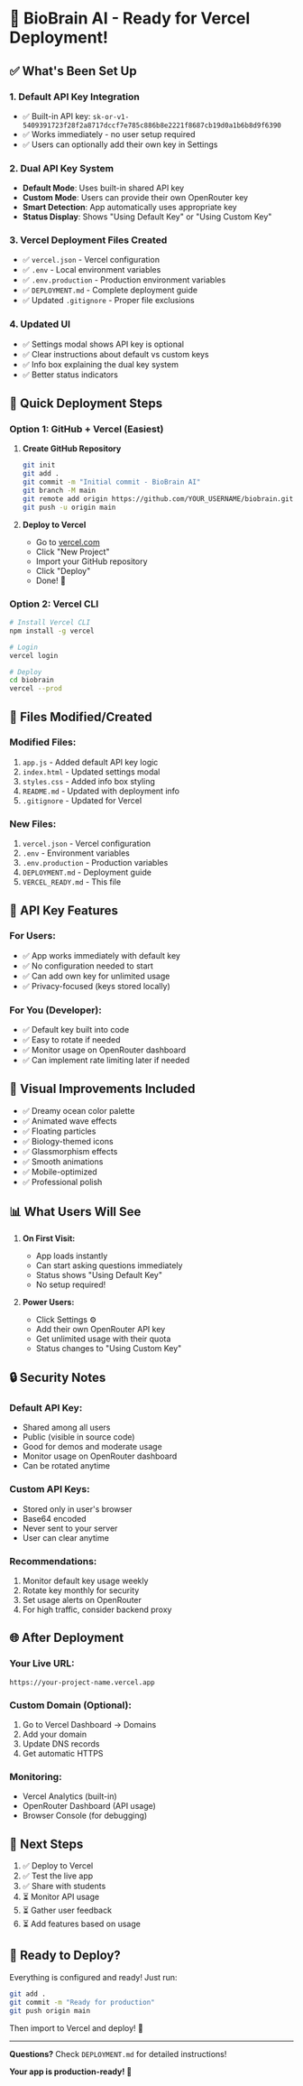 # 🎉 BioBrain AI - Ready for Vercel Deployment!

## ✅ What's Been Set Up

### 1. **Default API Key Integration**
- ✅ Built-in API key: `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`
- ✅ Works immediately - no user setup required
- ✅ Users can optionally add their own key in Settings

### 2. **Dual API Key System**
- **Default Mode**: Uses built-in shared API key
- **Custom Mode**: Users can provide their own OpenRouter key
- **Smart Detection**: App automatically uses appropriate key
- **Status Display**: Shows "Using Default Key" or "Using Custom Key"

### 3. **Vercel Deployment Files Created**
- ✅ `vercel.json` - Vercel configuration
- ✅ `.env` - Local environment variables
- ✅ `.env.production` - Production environment variables
- ✅ `DEPLOYMENT.md` - Complete deployment guide
- ✅ Updated `.gitignore` - Proper file exclusions

### 4. **Updated UI**
- ✅ Settings modal shows API key is optional
- ✅ Clear instructions about default vs custom keys
- ✅ Info box explaining the dual key system
- ✅ Better status indicators

## 🚀 Quick Deployment Steps

### Option 1: GitHub + Vercel (Easiest)

1. **Create GitHub Repository**
   ```bash
   git init
   git add .
   git commit -m "Initial commit - BioBrain AI"
   git branch -M main
   git remote add origin https://github.com/YOUR_USERNAME/biobrain.git
   git push -u origin main
   ```

2. **Deploy to Vercel**
   - Go to [vercel.com](https://vercel.com)
   - Click "New Project"
   - Import your GitHub repository
   - Click "Deploy"
   - Done! 🎉

### Option 2: Vercel CLI

```bash
# Install Vercel CLI
npm install -g vercel

# Login
vercel login

# Deploy
cd biobrain
vercel --prod
```

## 📁 Files Modified/Created

### Modified Files:
1. `app.js` - Added default API key logic
2. `index.html` - Updated settings modal
3. `styles.css` - Added info box styling
4. `README.md` - Updated with deployment info
5. `.gitignore` - Updated for Vercel

### New Files:
1. `vercel.json` - Vercel configuration
2. `.env` - Environment variables
3. `.env.production` - Production variables
4. `DEPLOYMENT.md` - Deployment guide
5. `VERCEL_READY.md` - This file

## 🔑 API Key Features

### For Users:
- ✅ App works immediately with default key
- ✅ No configuration needed to start
- ✅ Can add own key for unlimited usage
- ✅ Privacy-focused (keys stored locally)

### For You (Developer):
- ✅ Default key built into code
- ✅ Easy to rotate if needed
- ✅ Monitor usage on OpenRouter dashboard
- ✅ Can implement rate limiting later if needed

## 🎨 Visual Improvements Included

- ✅ Dreamy ocean color palette
- ✅ Animated wave effects
- ✅ Floating particles
- ✅ Biology-themed icons
- ✅ Glassmorphism effects
- ✅ Smooth animations
- ✅ Mobile-optimized
- ✅ Professional polish

## 📊 What Users Will See

1. **On First Visit:**
   - App loads instantly
   - Can start asking questions immediately
   - Status shows "Using Default Key"
   - No setup required!

2. **Power Users:**
   - Click Settings ⚙️
   - Add their own OpenRouter API key
   - Get unlimited usage with their quota
   - Status changes to "Using Custom Key"

## 🔒 Security Notes

### Default API Key:
- Shared among all users
- Public (visible in source code)
- Good for demos and moderate usage
- Monitor usage on OpenRouter dashboard
- Can be rotated anytime

### Custom API Keys:
- Stored only in user's browser
- Base64 encoded
- Never sent to your server
- User can clear anytime

### Recommendations:
1. Monitor default key usage weekly
2. Rotate key monthly for security
3. Set usage alerts on OpenRouter
4. For high traffic, consider backend proxy

## 🌐 After Deployment

### Your Live URL:
`https://your-project-name.vercel.app`

### Custom Domain (Optional):
1. Go to Vercel Dashboard → Domains
2. Add your domain
3. Update DNS records
4. Get automatic HTTPS

### Monitoring:
- Vercel Analytics (built-in)
- OpenRouter Dashboard (API usage)
- Browser Console (for debugging)

## 📝 Next Steps

1. ✅ Deploy to Vercel
2. ✅ Test the live app
3. ✅ Share with students
4. ⏳ Monitor API usage
5. ⏳ Gather user feedback
6. ⏳ Add features based on usage

## 🎯 Ready to Deploy?

Everything is configured and ready! Just run:

```bash
git add .
git commit -m "Ready for production"
git push origin main
```

Then import to Vercel and deploy! 🚀

---

**Questions?** Check `DEPLOYMENT.md` for detailed instructions!

**Your app is production-ready! 🎉**
